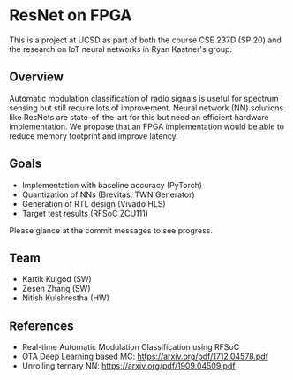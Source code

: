 # ResNet on FPGA
This is a project at UCSD as part of both the course CSE 237D (SP'20) and the research on IoT neural networks in Ryan Kastner's group.

## Overview
Automatic modulation classification of radio signals is useful for spectrum sensing but still require lots of improvement. Neural network (NN) solutions like ResNets are state-of-the-art for this but need an efficient hardware implementation. We propose that an FPGA implementation would be able to reduce memory footprint and improve latency.

## Goals
- Implementation with baseline accuracy (PyTorch)
- Quantization of NNs (Brevitas, TWN Generator)
- Generation of RTL design (Vivado HLS)
- Target test results (RFSoC ZCU111)

Please glance at the commit messages to see progress.

## Team
- Kartik Kulgod (SW)
- Zesen Zhang (SW)
- Nitish Kulshrestha (HW)

## References
- Real-time Automatic Modulation Classification using RFSoC
- OTA Deep Learning based MC: https://arxiv.org/pdf/1712.04578.pdf
- Unrolling ternary NN: https://arxiv.org/pdf/1909.04509.pdf
